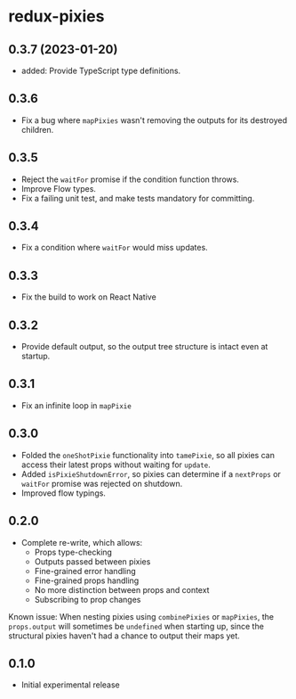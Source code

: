 # redux-pixies

## 0.3.7 (2023-01-20)

- added: Provide TypeScript type definitions.

## 0.3.6

- Fix a bug where `mapPixies` wasn't removing the outputs for its destroyed children.

## 0.3.5

- Reject the `waitFor` promise if the condition function throws.
- Improve Flow types.
- Fix a failing unit test, and make tests mandatory for committing.

## 0.3.4

- Fix a condition where `waitFor` would miss updates.

## 0.3.3

- Fix the build to work on React Native

## 0.3.2

- Provide default output, so the output tree structure is intact even at startup.

## 0.3.1

- Fix an infinite loop in `mapPixie`

## 0.3.0

- Folded the `oneShotPixie` functionality into `tamePixie`, so all pixies can access their latest props without waiting for `update`.
- Added `isPixieShutdownError`, so pixies can determine if a `nextProps` or `waitFor` promise was rejected on shutdown.
- Improved flow typings.

## 0.2.0

- Complete re-write, which allows:
  - Props type-checking
  - Outputs passed between pixies
  - Fine-grained error handling
  - Fine-grained props handling
  - No more distinction between props and context
  - Subscribing to prop changes

Known issue: When nesting pixies using `combinePixies` or `mapPixies`,
the `props.output` will sometimes be `undefined` when starting up,
since the structural pixies haven't had a chance to output their maps yet.

## 0.1.0

- Initial experimental release
